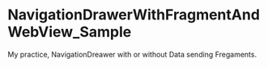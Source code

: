 # NavigationDrawerWithFragmentAndWebView_Sample
My practice, NavigationDreawer with or without Data sending Fregaments.
